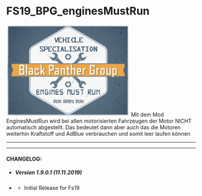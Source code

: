 # FS19_BPG_enginesMustRun
![DriveDistance Ingame](https://github.com/BlackyBPG/FS19_BPG_enginesMustRun/blob/master/logo_runBabyRun.png "EngineMustRun Logo")
 Mit dem Mod EnginesMustRun wird bei allen motorisierten Fahrzeugen der Motor NICHT automatisch abgestellt. Das bedeutet dann aber auch das die Motoren weiterhin Kraftstoff und AdBlue verbrauchen und somit leer laufen können
 
------------

------------

#### CHANGELOG:

- ##### Version 1.9.0.1 (11.11.2019)
- - Initial Release for Fs19
